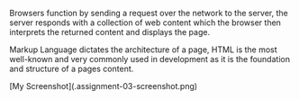<p>Browsers function by sending a request over the network to the server, the server responds with a collection of web content which the browser then interprets the returned content and displays the page.</p>
<p>Markup Language dictates the architecture of a page, HTML is the most well-known and very commonly used in development as it is the foundation and structure of a pages content.</p>
[My Screenshot](.assignment-03-screenshot.png)
